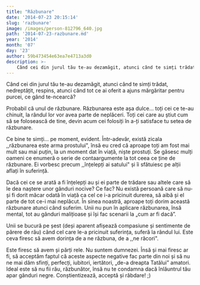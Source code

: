 ```yaml
---
title: "Răzbunare"
date: '2014-07-23 20:15:14'
slug: 'razbunare'
image: /images/person-812796_640.jpg
path: '2014-07-23-razbunare.md'
year: '2014'
month: '07'
day: '23'
author: 59b473454e63ea7e4713a3d0
description: >-
    Când cei din jurul tău te-au dezamăgit, atunci când te simți trădat, nedreptățit, respins, atunci când tot ce ai oferit a ajuns mărgăritar pentru purcei, ce gând te-ncearcă?Probabil că unul de răzbun
---
```

<div class="kg-card-markdown"><p>Când cei din jurul tău te-au dezamăgit, atunci când te simți trădat, nedreptățit, respins, atunci când tot ce ai oferit a ajuns mărgăritar pentru purcei, ce gând te-ncearcă?</p>
<p>Probabil că unul de răzbunare. Răzbunarea este așa dulce... toți cei ce te-au chinuit, la rândul lor vor avea parte de neplăceri. Toți cei care au știut cum să se folosească de tine, devin acum cei folosiți în a-ți satisface tu setea de răzbunare.</p>
<p>Ce bine te simți... pe moment, evident. Într-adevăr, există zicala ,,răzbunarea este arma prostului", însă eu cred că aproape toți am fost mai mult sau mai puțin, la un moment dat în viață, niște prostuți. Se găsesc mulți oameni ce enumeră o serie de contaargumente la tot ceea ce ține de răzbunare. Ei vorbesc precum ,,înțelepți ai satului" și îi sfătuiesc pe alții aflați în suferință.</p>
<p>Dacă cei ce se arată a fi înțelepți au și ei parte de trădare sau altele care să le dea naștere unor gânduri nocive? Ce fac? Nu există persoană care să nu-și fi dorit măcar odată în viață ca cel ce i-a pricinuit durerea, să aibă și el parte de tot ce-i mai neplăcut. În sinea noastră, aproape toți dorim această răzbunare atunci când suferim. Unii nu pun în aplicare răzbunarea, însă mental, tot au gânduri malițioase și își fac scenarii la „cum ar fi dacă”.</p>
<p>Unii se bucură pe șest (deși aparent afișează compasiune și sentimente de părere de rău) când cel care le-a pricinuit suferința, suferă la rândul lui. Este ceva firesc să avem dorința de a ne răzbuna, de a ,,ne răcori".</p>
<p>Este firesc să avem și părți rele. Nu suntem dumnezei. Însă și mai firesc ar fi, să acceptăm faptul că aceste aspecte negative fac parte din noi și să nu ne mai dăm sfinți, perfecți, iubitori, iertători, „de-a dreapta Tatălui” amatori. Ideal este să nu fii rău, răzbunător, însă nu te condamna dacă înlăuntrul tău apar gânduri negre. Conștientizează, acceptă și răbdare! ;)</p>
</div>
    